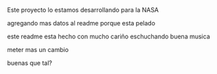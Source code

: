Este proyecto lo estamos desarrollando para la NASA

agregando mas datos al readme porque esta pelado

este readme esta hecho con mucho cariño eschuchando buena musica

meter mas un cambio

buenas que tal?